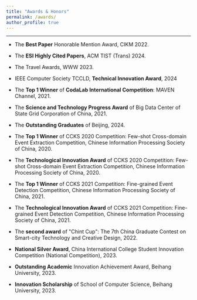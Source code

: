 ```yaml
---
title: "Awards & Honors"
permalink: /awards/
author_profile: true
---
```

---

* The **Best Paper** Honorable Mention Award, CIKM 2022.
  
* The **ESI Highly Cited Papers**, ACM TIST (Trans) 2024.
  
* The Travel Awards, WWW 2023.
  
* IEEE Computer Society TCCLD, **Technical Innovation Award**, 2024
  
* The **Top 1 Winner** of **CodaLab International Competition**: MAVEN Channel, 2021.
  
* The **Science and Technology Progress Award** of Big Data Center of State Grid Corporation of China, 2021.
  
* The **Outstanding Graduates** of Beijing, 2024.

* The **Top 1 Winner** of CCKS 2020 Competition: Few-shot Cross-domain Event Extraction Competition, Chinese Information Processing Society of China, 2020.

* The **Technological Innovation Award** of CCKS 2020 Competition: Few-shot Cross-domain Event Extraction Competition, Chinese Information Processing Society of China, 2020.

* The **Top 1 Winner** of CCKS 2021 Competition: Fine-grained Event Detection Competition, Chinese Information Processing Society of China, 2021.

* The **Technological Innovation Award** of CCKS 2021 Competition: Fine-grained Event Detection Competition, Chinese Information Processing Society of China, 2021.
  
* The **second award** of "Chint Cup": The 7th China Graduate Contest on Smart-city Technology and Creative Design, 2022.
  
* **National Silver Award**, China International College Student Innovation Competition (National Competition), 2023.
  
* **Outstanding Academic** Innovation Achievement Award, Beihang University, 2023.
  
* **Innovation Scholarship** of School of Computer Science, Beihang University, 2023.


  

